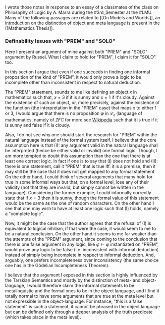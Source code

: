 I wrote those notes in response to an essay of a classmates of the class on Philosophy of Logic by A. Marra during the #3rd_Semester at the #LMU. Many of the following passages are related to [[On Models and Worlds]], an introduction on the distinction of object and meta language is present in the [[Mathematics Thesis]].
### Definability Issues with "PREM" and "SOLO"
Here I present an argument of mine against both "PREM" and "SOLO" argument by Russel. What I claim to hold for "PREM", I claim it for "SOLO" too.

In this section I argue that even if one succeeds in finding one informal proposition of the kind of "PREM", it would only prove a logic to be incomplete other than inconsistent in respect to natural deduction.

The "PREM" statement, sounds to me like defining an object $x$ in mathematics such that, $x = 3$ if it is sunny and $x = 1$ if it's cloudy. Against the existence of such an object, or, more precisely, against the existence of the function (the interpretation in the "PREM" case) that maps $x$ to either $1$ or $3$, I would argue that there is no proposition $\varphi$ in $\mathcal{L}_\epsilon$ (language of mathematics, namely of $ZFC$ for more see [Wikipedia](https://en.wikipedia.org/wiki/Zermelo%E2%80%93Fraenkel_set_theory) such that it is true if it is sunny and false if it is cloudy.

Also, I do not see why one should start the research for "PREM" within the natural language instead of the formal system itself. I believe that the core assumption here is that  (I): any argument valid in the natural language shall be interpreted (hence be either valid or invalid) one formal logic. Though, I am more tempted to doubt this assumption than the one that there is at least one correct logic. In fact if one is to say that (I) does not hold and (II): there is one statement, call it "PREM" that is true iff. it is a premise, then it may still be the case that it does not get mapped to any formal statement. On the other hand, I could think of several arguments that many hold for true in some informal ways but that, on a formal level, lose any of their validity (not that they are invalid, but simply cannot be written in the language). Considering the former example, I could informally correctly state that if $x = 3$ then it is sunny, though the formal value of this statement would be the same as the one of random characters. On the other hand I see that one may wish to have at least one logic such that (I) holds, namely a "complete logic".

Now, it might be the case that the author agrees that the refusal of (I) is equivalent to logical nihilism, if that were the case, it would seem to me to be a natural conclusion. On the other hand it seems to me far weaker than the attempts of the "PREM" argument, since coming to the conclusion that there is one false argument in any logic, like $\varphi \models \varphi$ instantiated on "PREM", would prove any logic to be false (i.e. inconsistent with informal deduction) instead of simply being incomplete in respect to informal deduction. And, arguably, one prefers incompleteness over inconsistency (the same choice one has in the Gödelian Incompleteness Theorem).

I believe that the argument I exposed in this section is highly influenced by the Tarskian Semantics and mostly by the distinction of meta- and object-language, I would therefore claim the informal statements to be metalinguistic and the formal ones to be in the object language, and I find it totally normal to have some arguments that are true at the meta level but not expressible in the object-language. For instance, "this is a false statement" is such a statement, it cannot be phrased in the object language but can be defined only through a deeper analysis of the truth predicate (which takes place in the meta level).